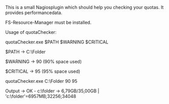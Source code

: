 This is a small Nagiosplugin which should help you checking your quotas. It provides performancedata.

FS-Resource-Manager must be installed.

Usage of quotaChecker:

quotaChecker.exe $PATH $WARNING $CRITICAL

$PATH -> C:\Folder 

$WARNING -> 90 (90% space used) 

$CRITICAL -> 95 (95% space used)

quotaChecker.exe C:\Folder 90 95

Output -> OK - c:\folder -> 6,79GB/35,00GB | 'c:\folder'=6957MB;32256;34048
